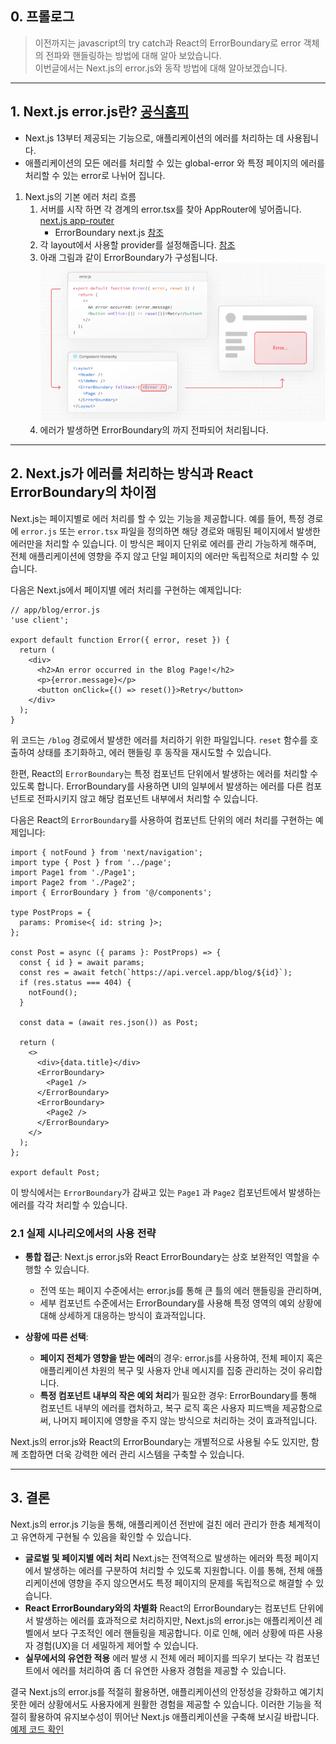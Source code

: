 ## 0. 프롤로그

> 이전까지는 javascript의 try catch과 React의 ErrorBoundary로 error 객체의 전파와 핸들링하는 방법에 대해 알아 보았습니다.
> <br/>이번글에서는 Next.js의 error.js와 동작 방법에 대해 알아보겠습니다.

---

## 1. Next.js error.js란? [공식홈피](https://nextjs.org/docs/app/api-reference/file-conventions/error)

- Next.js 13부터 제공되는 기능으로, 애플리케이션의 에러를 처리하는 데 사용됩니다.
- 애플리케이션의 모든 에러를 처리할 수 있는 global-error 와 특정 페이지의 에러를 처리할 수 있는 error로 나뉘어 집니다.

1. Next.js의 기본 에러 처리 흐름
   1. 서버를 시작 하면 각 경계의 error.tsx를 찾아 AppRouter에 넣어줍니다. [next.js app-router](https://github.com/vercel/next.js/blob/canary/packages/next/src/client/components/app-router.tsx#L690C1-L714C2)
      - ErrorBoundary next.js [참조](https://github.com/vercel/next.js/blob/canary/packages/next/src/client/components/error-boundary.tsx#L66C1-L145C2)
   2. 각 layout에서 사용할 provider를 설정해줍니다. [참조](https://github.com/vercel/next.js/blob/canary/packages/next/src/client/components/app-router.tsx#L669)
   3. 아래 그림과 같이 ErrorBoundary가 구성됩니다. ![img.png](img.png)
   4. 에러가 발생하면 ErrorBoundary의 까지 전파되어 처리됩니다.

---

## 2. Next.js가 에러를 처리하는 방식과 React ErrorBoundary의 차이점

Next.js는 페이지별로 에러 처리를 할 수 있는 기능을 제공합니다. 예를 들어, 특정 경로에 `error.js` 또는 `error.tsx` 파일을 정의하면 해당 경로와 매핑된
페이지에서 발생한 에러만을 처리할 수 있습니다. 이 방식은 페이지 단위로 에러를 관리 가능하게 해주며, 전체 애플리케이션에 영향을 주지 않고 단일 페이지의 에러만 독립적으로 처리할
수 있습니다.

다음은 Next.js에서 페이지별 에러 처리를 구현하는 예제입니다:

```tsx
// app/blog/error.js
'use client';

export default function Error({ error, reset }) {
  return (
    <div>
      <h2>An error occurred in the Blog Page!</h2>
      <p>{error.message}</p>
      <button onClick={() => reset()}>Retry</button>
    </div>
  );
}
```

위 코드는 `/blog` 경로에서 발생한 에러를 처리하기 위한 파일입니다. `reset` 함수를 호출하여 상태를 초기화하고, 에러 핸들링 후 동작을 재시도할 수 있습니다.

한편, React의 `ErrorBoundary`는 특정 컴포넌트 단위에서 발생하는 에러를 처리할 수 있도록 합니다. ErrorBoundary를 사용하면 UI의 일부에서 발생하는
에러를 다른 컴포넌트로 전파시키지 않고 해당 컴포넌트 내부에서 처리할 수 있습니다.

다음은 React의 `ErrorBoundary`를 사용하여 컴포넌트 단위의 에러 처리를 구현하는 예제입니다:

```tsx
import { notFound } from 'next/navigation';
import type { Post } from '../page';
import Page1 from './Page1';
import Page2 from './Page2';
import { ErrorBoundary } from '@/components';

type PostProps = {
  params: Promise<{ id: string }>;
};

const Post = async ({ params }: PostProps) => {
  const { id } = await params;
  const res = await fetch(`https://api.vercel.app/blog/${id}`);
  if (res.status === 404) {
    notFound();
  }

  const data = (await res.json()) as Post;

  return (
    <>
      <div>{data.title}</div>
      <ErrorBoundary>
        <Page1 />
      </ErrorBoundary>
      <ErrorBoundary>
        <Page2 />
      </ErrorBoundary>
    </>
  );
};

export default Post;
```

이 방식에서는 `ErrorBoundary`가 감싸고 있는 `Page1` 과 `Page2` 컴포넌트에서 발생하는 에러를 각각 처리할 수 있습니다.

### 2.1 실제 시나리오에서의 사용 전략

- **통합 접근**:
  Next.js error.js와 React ErrorBoundary는 상호 보완적인 역할을 수행할 수 있습니다.

  - 전역 또는 페이지 수준에서는 error.js를 통해 큰 틀의 에러 핸들링을 관리하며,
  - 세부 컴포넌트 수준에서는 ErrorBoundary를 사용해 특정 영역의 예외 상황에 대해 상세하게 대응하는 방식이 효과적입니다.

- **상황에 따른 선택**:
  - **페이지 전체가 영향을 받는 에러**의 경우: error.js를 사용하여, 전체 페이지 혹은 애플리케이션 차원의 복구 및 사용자 안내 메시지를 집중 관리하는 것이 유리합니다.
  - **특정 컴포넌트 내부의 작은 예외 처리**가 필요한 경우: ErrorBoundary를 통해 컴포넌트 내부의 에러를 캡처하고, 복구 로직 혹은 사용자 피드백을 제공함으로써, 나머지 페이지에 영향을 주지 않는 방식으로 처리하는 것이 효과적입니다.

Next.js의 error.js와 React의 ErrorBoundary는 개별적으로 사용될 수도 있지만, 함께 조합하면 더욱 강력한 에러 관리 시스템을 구축할 수 있습니다.

---

## 3. 결론

Next.js의 error.js 기능을 통해, 애플리케이션 전반에 걸친 에러 관리가 한층 체계적이고 유연하게 구현될 수 있음을 확인할 수 있습니다.

- **글로벌 및 페이지별 에러 처리**
  Next.js는 전역적으로 발생하는 에러와 특정 페이지에서 발생하는 에러를 구분하여 처리할 수 있도록 지원합니다. 이를 통해, 전체 애플리케이션에 영향을 주지 않으면서도 특정 페이지의 문제를 독립적으로 해결할 수 있습니다.
- **React ErrorBoundary와의 차별화**
  React의 ErrorBoundary는 컴포넌트 단위에서 발생하는 에러를 효과적으로 처리하지만, Next.js의 error.js는 애플리케이션 레벨에서 보다 구조적인 에러 핸들링을 제공합니다. 이로 인해, 에러 상황에 따른 사용자 경험(UX)을 더 세밀하게 제어할 수 있습니다.
- **실무에서의 유연한 적용**
  에러 발생 시 전체 에러 페이지를 띄우기 보다는 각 컴포넌트에서 에러를 처리하여 좀 더 유연한 사용자 경험을 제공할 수 있습니다.

결국 Next.js의 error.js를 적절히 활용하면, 애플리케이션의 안정성을 강화하고 예기치 못한 에러 상황에서도 사용자에게 원활한 경험을 제공할 수 있습니다. 이러한 기능을 적절히 활용하여 유지보수성이 뛰어난 Next.js 애플리케이션을 구축해 보시길 바랍니다.
[예제 코드 확인](https://github.com/Han5991/fe-lab/blob/main/apps/next.js/src/app/error/server/blog/%5Bid%5D/page.tsx)
